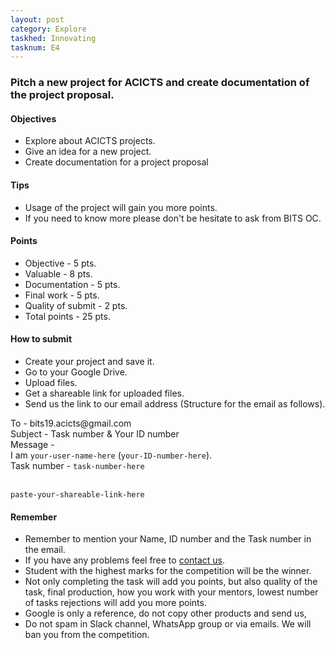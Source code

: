 ```yaml
---
layout: post
category: Explore
taskhed: Innovating
tasknum: E4
---
```

### Pitch a new project for ACICTS and create documentation of the project proposal.


#### **Objectives**

- Explore about ACICTS projects.
- Give an idea for a new project.
- Create documentation for a project proposal

#### **Tips**

- Usage of the project will gain you more points.
- If you need to know more please don't be hesitate to ask from BITS OC.

#### **Points**

- Objective - 5 pts.
- Valuable - 8 pts.
- Documentation - 5 pts.
- Final work - 5 pts.
- Quality of submit - 2 pts.
- <div class="total">Total points - 25 pts.</div>

#### **How to submit**

- Create your project and save it.
- Go to your Google Drive.
- Upload files.
- Get a shareable link for uploaded files.
- Send us the link to our email address (Structure for the email as follows).

<div class="highlightcode">
To - bits19.acicts@gmail.com
<br/>
Subject - Task number & Your ID number
<br/>
Message -
<br/>
I am <code>your-user-name-here</code> (<code>your-ID-number-here</code>).
<br/>
Task number - <code>task-number-here</code>
<br/><br/>

<code>paste-your-shareable-link-here</code>
<br/>
</div>

#### **Remember**
- Remember to mention your Name, ID number and the Task number in the email.
- If you have any problems feel free to <a href="../contact.html" target="_blank">contact us</a>.
- Student with the highest marks for the competition will be the winner.
- Not only completing the task will add you points, but also quality of the task, final production, how you work with your mentors, lowest number of tasks rejections will add you more points.
- Google is only a reference, do not copy other products and send us,
- Do not spam in Slack channel, WhatsApp group or via emails. We will ban you from the competition.
